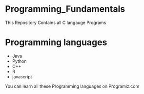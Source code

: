 # Programming_Fundamentals
This Repository Contains all C langauge Programs
# Programming languages
* Java
* Python
* C++
* R
* javascript

You can learn all these Programming languages on Programiz.com










